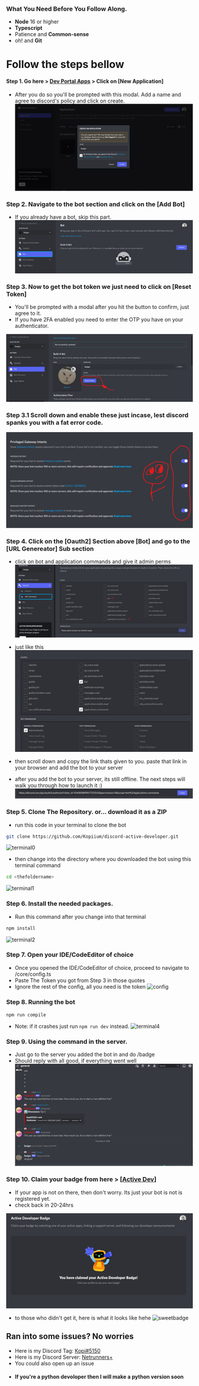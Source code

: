 ### What You Need Before You Follow Along.

- **Node** 16 or higher
- **Typescript**
- Patience and **Common-sense**
- oh! and **Git**

# Follow the steps bellow

#### Step 1. Go here > [Dev Portal Apps](https://discord.com/developers/applications) > Click on [New Application]
- After you do so you'll be prompted with this modal. Add a name and agree to discord's policy and click on create.
![Creating and Application](https://github.com/Kopiium/discord-active-developer/blob/main/assets/Screenshot%202022-11-11%20204128.jpg?raw=true)



### Step 2. Navigate to the bot section and click on the [Add Bot]
- If you already have a bot, skip this part.
![Creating and Application](https://github.com/Kopiium/discord-active-developer/blob/main/assets/Screenshot%202022-11-11%20204329.jpg?raw=true)

### Step 3. Now to get the bot token we just need to click on [Reset Token]
- You'll be prompted with a modal after you hit the button to confirm, just agree to it.
- If you have 2FA enabled you need to enter the OTP you have on your authenticator.

![Creating and Application](https://github.com/Kopiium/discord-active-developer/blob/main/assets/Screenshot%202022-11-11%20204613.jpg?raw=true)
### Step 3.1 Scroll down and enable these just incase, lest discord spanks you with a fat error code.

![](https://github.com/Kopiium/discord-active-developer/blob/main/assets/Screenshot%202022-11-11%20205642.jpg?raw=true)

### Step 4. Click on the [Oauth2] Section above [Bot] and go to the [URL Genereator] Sub section
- click on bot and application commands and give it admin perms
![](https://github.com/Kopiium/discord-active-developer/blob/main/assets/Screenshot%202022-11-11%20205821.jpg?raw=true)
- just like this 
![](https://github.com/Kopiium/discord-active-developer/blob/main/assets/Screenshot%202022-11-11%20205856.jpg?raw=true)

- then scroll down and copy the link thats given to you. paste that link in your browser and add the bot to your server
- after you add the bot to your server, its still offline. The next steps will walk you through how to launch it :)
![](https://github.com/Kopiium/discord-active-developer/blob/main/assets/Screenshot%202022-11-11%20205926.jpg?raw=true)

### Step 5. Clone The Repository. or... download it as a ZIP
- run this code in your terminal to clone the bot
```bash
git clone https://github.com/Kopiium/discord-active-developer.git
```
![terminal0](https://user-images.githubusercontent.com/94048100/201459318-ebf3c872-7e37-47de-a134-174587d9d8e7.jpg)

- then change into the directory where you downloaded the bot using this terminal command
```bash
cd <thefoldername>
```
![terminal1](https://user-images.githubusercontent.com/94048100/201459149-878f418a-d4a6-4f64-b03c-4d0939dddf69.jpg)
### Step 6. Install the needed packages.
- Run this command after you change into that terminal 
```bash
npm install
```
![terminal2](https://user-images.githubusercontent.com/94048100/201459154-ef92fd19-419c-4d99-997e-1e0a257e277c.jpg)

### Step 7. Open your IDE/CodeEditor of choice
- Once you opened the IDE/CodeEditor of choice, proceed to navigate to /core/config.ts
- Paste The Token you got from Step 3 in those quotes 
- Ignore the rest of the config, all you need is the token
![config](https://user-images.githubusercontent.com/94048100/201461392-cc8c6c32-89ad-484b-bad2-56d9f8a58198.jpg)

### Step 8. Running the bot
```bash
npm run compile
```
- Note: if it crashes just run `npm run dev` instead.
![terminal4](https://user-images.githubusercontent.com/94048100/201466603-45abe1b3-ff1f-4d49-801f-caa0ceaff012.png)

### Step 9. Using the command in the server.
- Just go to the server you added the bot in and do /badge
- Should reply with all good, if everything went well
![allgood](https://github.com/Kopiium/discord-active-developer/blob/main/assets/Screenshot%202022-11-11%20211302.jpg?raw=true)

### Step 10. Claim your badge from here > [[Active Dev](https://discord.com/developers/active-developer)]
- If your app is not on there, then don't worry. Its just your bot is not is registered yet.
- check back in 20-24hrs

![yayy](https://github.com/Kopiium/discord-active-developer/blob/main/assets/Screenshot%202022-11-11%20215226.jpg?raw=true)
- to those who didn't get it, here is what it looks like hehe
![sweetbadge](https://user-images.githubusercontent.com/94048100/201466902-bb8cc966-f8ff-43e0-bdb0-6f17956a4049.png)


## Ran into some issues? No worries
- Here is my Discord Tag: [Kopi#5150](https://discord.gg/JcmbfMSymT)
- Here is my Discord Server: [Netrunners+](https://discord.gg/JcmbfMSymT)
- You could also open up an issue
- #### If you're a python devoloper then I will make a python version soon
